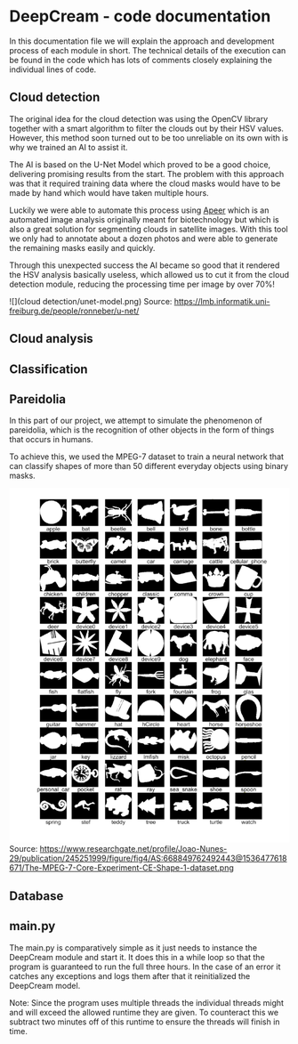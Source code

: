 # DeepCream - code documentation

In this documentation file we will explain the approach and development process of
each module in short. The technical details of the execution can be found in the code
which has lots of comments closely explaining the individual lines of code.

## Cloud detection
The original idea for the cloud detection was using the OpenCV library together
with a smart algorithm to filter the clouds out by their HSV values. However, this method
soon turned out to be too unreliable on its own with is why we trained an AI to assist it.

The AI is based on the U-Net Model which proved to be a good choice, delivering promising
results from the start. The problem with this approach was that it required
training data where the cloud masks would have to be made by hand which would have
taken multiple hours.

Luckily we were able to automate this process using [Apeer](https://www.apeer.com/home/) which
is an automated image analysis originally meant for biotechnology but which
is also a great solution for segmenting clouds in satellite images. With this tool we only
had to annotate about a dozen photos and were able to generate the remaining masks easily and quickly.

Through this unexpected success the AI became so good that it rendered the HSV
analysis basically useless, which allowed us to cut it from the cloud detection module,
reducing the processing time per image by over 70%!

![](cloud detection/unet-model.png)
Source: https://lmb.informatik.uni-freiburg.de/people/ronneber/u-net/

## Cloud analysis

## Classification

## Pareidolia
In this part of our project, we attempt to simulate the phenomenon of pareidolia,
which is the recognition of other objects in the form of things that occurs in humans.

To achieve this, we used the MPEG-7 dataset to train a neural network that can classify shapes of more than 50 different everyday objects using binary masks.



![](pareidolia/MPEG-7_01_overview.png)
Source: https://www.researchgate.net/profile/Joao-Nunes-29/publication/245251999/figure/fig4/AS:668849762492443@1536477618671/The-MPEG-7-Core-Experiment-CE-Shape-1-dataset.png

## Database

## main.py
The main.py is comparatively simple as it just needs to instance the DeepCream module
and start it. It does this in a while loop so that the program is guaranteed to run the full
three hours. In the case of an error it catches any exceptions and logs them after that it
reinitialized the DeepCream model.

Note: Since the program uses multiple threads the individual threads might and will exceed the
allowed runtime they are given. To counteract this we subtract two minutes off of this runtime
to ensure the threads will finish in time.